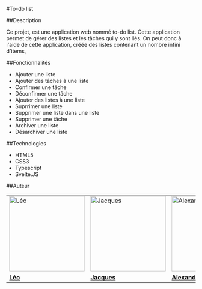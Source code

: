 #To-do list

##Description

Ce projet, est une application web nommé to-do list. Cette application permet de gérer des listes et les tâches qui y sont liés.
On peut donc à l'aide de cette application, créée des listes contenant un nombre infini d'items, 

##Fonctionnalités

- Ajouter une liste
- Ajouter des tâches à une liste
- Confirmer une tâche
- Déconfirmer une tâche
- Ajouter des listes à une liste
- Suprrimer une liste
- Supprimer une liste dans une liste
- Supprimer une tâche
- Archiver une liste
- Désarchiver une liste

##Technologies

- HTML5
- CSS3
- Typescript
- Svelte.JS

##Auteur

|                                                                  |                                                                      |                                                                                |
| ---------------------------------------------------------------- | -------------------------------------------------------------------- | ------------------------------------------------------------------------------ |
| <img src="https://github.com/Yorellll.png" alt="Léo" width="200"> | <img src="https://github.com/JacqueVerc.png" alt="Jacques" width="200"> | <img src="https://github.com/Alexandre-st.png" alt="Alexandre-st" width="200"> |
| [**Léo**](https://github.com/Yorellll)                            | [**Jacques**](https://github.com/JacqueVerc)                                | [**Alexandre-st**](https://github.com/Alexandre-st)   



